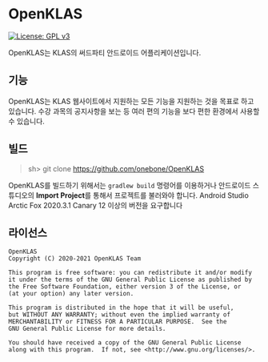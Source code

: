 # OpenKLAS
[![License: GPL v3](https://img.shields.io/badge/License-GPLv3-blue.svg)](https://www.gnu.org/licenses/gpl-3.0)

OpenKLAS는 KLAS의 써드파티 안드로이드 어플리케이션입니다.

## 기능
OpenKLAS는 KLAS 웹사이트에서 지원하는 모든 기능을 지원하는 것을 목표로 하고 있습니다. 수강 과목의 공지사항을 보는 등 여러 편의 기능을 보다 편한 환경에서 사용할 수 있습니다.

## 빌드
> sh\> git clone https://github.com/onebone/OpenKLAS

OpenKLAS를 빌드하기 위해서는 `gradlew build` 명령어를 이용하거나 안드로이드 스튜디오의 **Import Project**를 통해서 프로젝트를 불러와야 합니다. Android Studio Arctic Fox 2020.3.1 Canary 12 이상의 버전을 요구합니다


## 라이선스
```
OpenKLAS
Copyright (C) 2020-2021 OpenKLAS Team

This program is free software: you can redistribute it and/or modify
it under the terms of the GNU General Public License as published by
the Free Software Foundation, either version 3 of the License, or
(at your option) any later version.

This program is distributed in the hope that it will be useful,
but WITHOUT ANY WARRANTY; without even the implied warranty of
MERCHANTABILITY or FITNESS FOR A PARTICULAR PURPOSE.  See the
GNU General Public License for more details.

You should have received a copy of the GNU General Public License
along with this program.  If not, see <http://www.gnu.org/licenses/>.
```
